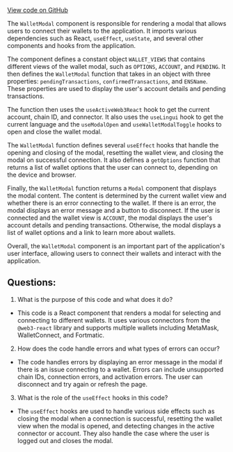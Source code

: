 [View code on GitHub](zoo-labs/zoo/blob/master/core/src/modals/WalletModal/index.tsx)

The `WalletModal` component is responsible for rendering a modal that allows users to connect their wallets to the application. It imports various dependencies such as React, `useEffect`, `useState`, and several other components and hooks from the application.

The component defines a constant object `WALLET_VIEWS` that contains different views of the wallet modal, such as `OPTIONS`, `ACCOUNT`, and `PENDING`. It then defines the `WalletModal` function that takes in an object with three properties: `pendingTransactions`, `confirmedTransactions`, and `ENSName`. These properties are used to display the user's account details and pending transactions.

The function then uses the `useActiveWeb3React` hook to get the current account, chain ID, and connector. It also uses the `useLingui` hook to get the current language and the `useModalOpen` and `useWalletModalToggle` hooks to open and close the wallet modal.

The `WalletModal` function defines several `useEffect` hooks that handle the opening and closing of the modal, resetting the wallet view, and closing the modal on successful connection. It also defines a `getOptions` function that returns a list of wallet options that the user can connect to, depending on the device and browser.

Finally, the `WalletModal` function returns a `Modal` component that displays the modal content. The content is determined by the current wallet view and whether there is an error connecting to the wallet. If there is an error, the modal displays an error message and a button to disconnect. If the user is connected and the wallet view is `ACCOUNT`, the modal displays the user's account details and pending transactions. Otherwise, the modal displays a list of wallet options and a link to learn more about wallets.

Overall, the `WalletModal` component is an important part of the application's user interface, allowing users to connect their wallets and interact with the application.
## Questions: 
 1. What is the purpose of this code and what does it do?
- This code is a React component that renders a modal for selecting and connecting to different wallets. It uses various connectors from the `@web3-react` library and supports multiple wallets including MetaMask, WalletConnect, and Fortmatic.

2. How does the code handle errors and what types of errors can occur?
- The code handles errors by displaying an error message in the modal if there is an issue connecting to a wallet. Errors can include unsupported chain IDs, connection errors, and activation errors. The user can disconnect and try again or refresh the page.

3. What is the role of the `useEffect` hooks in this code?
- The `useEffect` hooks are used to handle various side effects such as closing the modal when a connection is successful, resetting the wallet view when the modal is opened, and detecting changes in the active connector or account. They also handle the case where the user is logged out and closes the modal.
